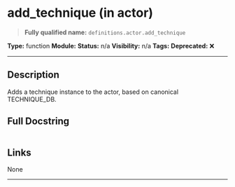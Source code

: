 # add_technique (in actor)
> **Fully qualified name:** `definitions.actor.add_technique`

**Type:** function
**Module:** 
**Status:** n/a
**Visibility:** n/a
**Tags:** 
**Deprecated:** ❌

---

## Description
Adds a technique instance to the actor, based on canonical TECHNIQUE_DB.

## Full Docstring
```

```

## Links
None

---

